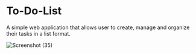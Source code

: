 # To-Do-List
A simple web application that allows user to create, manage and organize their tasks in a list format.

![Screenshot (35)](https://github.com/pawanraj77/To-Do-List/assets/76477323/ff90a5ec-60f5-44f9-b98d-70463dd34f4c)

